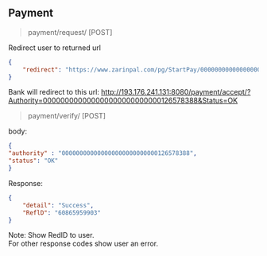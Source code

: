 
## Payment
> payment/request/ [POST]

Redirect user to returned url

```json
{
    "redirect": "https://www.zarinpal.com/pg/StartPay/000000000000000000000000000126578213"
}
```

Bank will redirect to this url: 
http://193.176.241.131:8080/payment/accept/?Authority=000000000000000000000000000126578388&Status=OK

> payment/verify/ [POST]

body:
```json
{
"authority" : "000000000000000000000000000126578388",
"status": "OK"
}
```

Response: 
```json
{
    "detail": "Success",
    "ReflD": "60865959903"
}
```

Note: Show RedID to user.  
For other response codes show user an error. 
